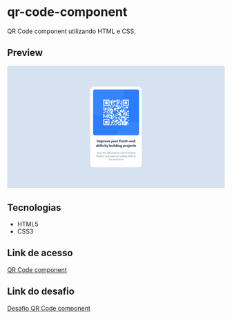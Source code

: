 # qr-code-component

QR Code component utilizando HTML e CSS.

## Preview

![Preview do projeto](img/qr-code-component-preview.png "QR Code component preview")

## Tecnologias

- HTML5
- CSS3

## Link de acesso

<a href="https://udanielnogueira.github.io/contador-js/" target="_blank">QR Code component</a>

## Link do desafio

<a href="https://udanielnogueira.github.io/contador-js/" target="_blank">Desafio QR Code component</a>